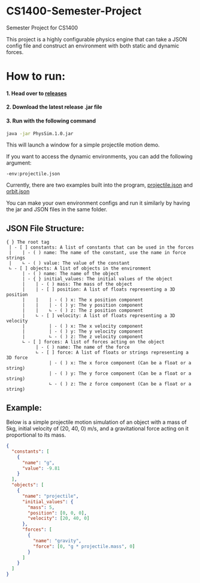 # CS1400-Semester-Project
Semester Project for CS1400

This project is a highly configurable physics engine that can take a JSON config file and construct an environment with both static and dynamic forces.


# How to run:
#### 1. Head over to [releases](https://github.com/Its-Cryptic/CS1400-Semester-Project/releases)
#### 2. Download the latest release .jar file
#### 3. Run with the following command
```bash
java -jar PhysSim.1.0.jar
```
This will launch a window for a simple projectile motion demo.

If you want to access the dynamic environments, you can add the following argument:
```
-env:projectile.json
```
Currently, there are two examples built into the program, [projectile.json](https://github.com/Its-Cryptic/CS1400-Semester-Project/blob/main/src/main/resources/projectile.json) and [orbit.json](https://github.com/Its-Cryptic/CS1400-Semester-Project/blob/main/src/main/resources/orbit.json)

You can make your own environment configs and run it similarly by having the jar and JSON files in the same folder.

## JSON File Structure:
```
{ } The root tag
 | - [ ] constants: A list of constants that can be used in the forces
 |    | - ( ) name: The name of the constant, use the name in force strings
 |    ∟ - ( ) value: The value of the constant
 ∟ - [ ] objects: A list of objects in the environment
      | - ( ) name: The name of the object
      | - { } initial_values: The initial values of the object
      |    | - ( ) mass: The mass of the object
      |    | - [ ] position: A list of floats representing a 3D position
      |    |    | - ( ) x: The x position component
      |    |    | - ( ) y: The y position component
      |    |    ∟ - ( ) z: The z position component
      |    ∟ - [ ] velocity: A list of floats representing a 3D velocity
      |         | - ( ) x: The x velocity component
      |         | - ( ) y: The y velocity component
      |         ∟ - ( ) z: The z velocity component
      ∟ - [ ] forces: A list of forces acting on the object
           | - ( ) name: The name of the force
           ∟ - [ ] force: A list of floats or strings representing a 3D force
                | - ( ) x: The x force component (Can be a float or a string)
                | - ( ) y: The y force component (Can be a float or a string)
                ∟ - ( ) z: The z force component (Can be a float or a string)
```

## Example:
Below is a simple projectile motion simulation of an object with a mass of 5kg, initial velocity of (20, 40, 0) m/s, and a gravitational force acting on it proportional to its mass.
```json
{
  "constants": [
    {
      "name": "g",
      "value": -9.81
    }
  ],
  "objects": [
    {
      "name": "projectile",
      "initial_values": {
        "mass": 5,
        "position": [0, 0, 0],
        "velocity": [20, 40, 0]
      },
      "forces": [
        {
          "name": "gravity",
          "force": [0, "g * projectile.mass", 0]
        }
      ]
    }
  ]
}
```
